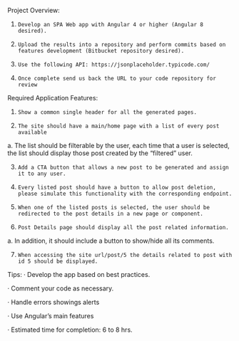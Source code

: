 
 

Project Overview:

1.     Develop an SPA Web app with Angular 4 or higher (Angular 8 desired).

2.     Upload the results into a repository and perform commits based on features development (Bitbucket repository desired).

3.     Use the following API: https://jsonplaceholder.typicode.com/

4.     Once complete send us back the URL to your code repository for review

Required Application Features:
1.     Show a common single header for all the generated pages.

2.     The site should have a main/home page with a list of every post available

a.     The list should be filterable by the user, each time that a user is selected, the list should display those post created by the “filtered” user.

3.     Add a CTA button that allows a new post to be generated and assign it to any user.

4.     Every listed post should have a button to allow post deletion, please simulate this functionality with the corresponding endpoint.

5.     When one of the listed posts is selected, the user should be redirected to the post details in a new page or component.

6.     Post Details page should display all the post related information.

a.     In addition, it should include a button to show/hide all its comments.

7.     When accessing the site url/post/5 the details related to post with id 5 should be displayed.

 

Tips:
·       Develop the app based on best practices.

·       Comment your code as necessary.

·       Handle errors showings alerts

·       Use Angular’s main features

·       Estimated time for completion: 6 to 8 hrs.
